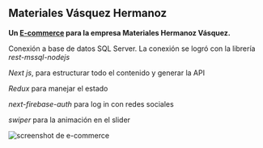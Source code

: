 ## Materiales Vásquez Hermanoz

**Un [E-commerce](https://www.materialesvasquezhnos.com.mx/) para la empresa Materiales Hermanoz Vásquez.**

Conexión a base de datos SQL Server.
La conexión se logró con la librería _rest-mssql-nodejs_

_Next js_, para estructurar todo el contenido y generar la API

_Redux_ para manejar el estado

_next-firebase-auth_ para log in con redes sociales

_swiper_ para la animación en el slider

![screenshot de e-commerce](https://res.cloudinary.com/duibtuerj/image/upload/v1641870921/brand/Home_Center_-_Materiales_Vasquez_Hermanos_-_www.materialesvasquezhnos.com.mx_pa1686.png)
